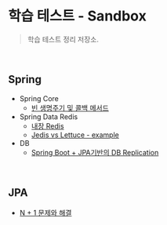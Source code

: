# 학습 테스트 - Sandbox

> 학습 테스트 정리 저장소.


<br>

## Spring
* Spring Core
  * [빈 생명주기 및 콜백 메서드](https://github.com/binghe819/learning-sandbox/tree/master/spring-boot-bean-life-cycle)
* Spring Data Redis
  * [내장 Redis](https://github.com/binghe819/learning-sandbox/tree/master/embedded-redis)
  * [Jedis vs Lettuce - example](https://github.com/binghe819/learning-sandbox/tree/master/jedis-vs-lettuce-example)
* DB
  * [Spring Boot + JPA기반의 DB Replication](https://github.com/binghe819/learning-sandbox/tree/master/spring-boot-db-replication-jpa)

<br>

## JPA
* [N + 1 문제와 해결](https://github.com/binghe819/learning-sandbox/tree/master/jpa-n-plus-1-basic)

<br>

